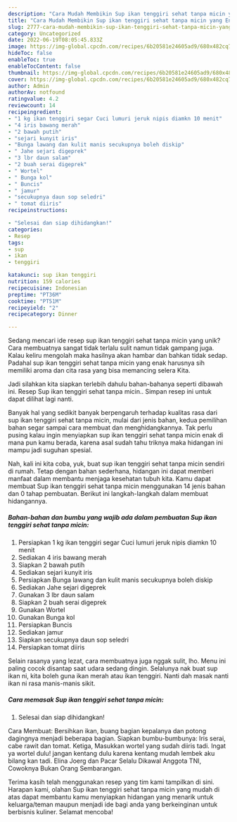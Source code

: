 ```yaml
---
description: "Cara Mudah Membikin Sup ikan tenggiri sehat tanpa micin yang Enak"
title: "Cara Mudah Membikin Sup ikan tenggiri sehat tanpa micin yang Enak"
slug: 2777-cara-mudah-membikin-sup-ikan-tenggiri-sehat-tanpa-micin-yang-enak
category: Uncategorized
date: 2022-06-19T08:05:45.833Z
image: https://img-global.cpcdn.com/recipes/6b20581e24605ad9/680x482cq70/sup-ikan-tenggiri-sehat-tanpa-micin-foto-resep-utama.jpg
hideToc: false
enableToc: true
enableTocContent: false
thumbnail: https://img-global.cpcdn.com/recipes/6b20581e24605ad9/680x482cq70/sup-ikan-tenggiri-sehat-tanpa-micin-foto-resep-utama.jpg
cover: https://img-global.cpcdn.com/recipes/6b20581e24605ad9/680x482cq70/sup-ikan-tenggiri-sehat-tanpa-micin-foto-resep-utama.jpg
author: Admin
authorAv: notfound
ratingvalue: 4.2
reviewcount: 14
recipeingredient:
- "1 kg ikan tenggiri segar Cuci lumuri jeruk nipis diamkn 10 menit"
- "4 iris bawang merah"
- "2 bawah putih"
- "sejari kunyit iris"
- "Bunga lawang dan kulit manis secukupnya boleh diskip"
- " Jahe sejari digeprek"
- "3 lbr daun salam"
- "2 buah serai digeprek"
- " Wortel"
- " Bunga kol"
- " Buncis"
- " jamur"
- "secukupnya daun sop seledri"
- " tomat diiris"
recipeinstructions:

- "Selesai dan siap dihidangkan!"
categories:
- Resep
tags:
- sup
- ikan
- tenggiri

katakunci: sup ikan tenggiri 
nutrition: 159 calories
recipecuisine: Indonesian
preptime: "PT36M"
cooktime: "PT51M"
recipeyield: "2"
recipecategory: Dinner

---
```





Sedang mencari ide resep sup ikan tenggiri sehat tanpa micin yang unik? Cara membuatnya sangat tidak terlalu sulit namun tidak gampang juga. Kalau keliru mengolah maka hasilnya akan hambar dan bahkan tidak sedap. Padahal sup ikan tenggiri sehat tanpa micin yang enak harusnya sih memiliki aroma dan cita rasa yang bisa memancing selera Kita.





Jadi silahkan kita siapkan terlebih dahulu bahan-bahanya seperti dibawah ini. Resep Sup ikan tenggiri sehat tanpa micin.. Simpan resep ini untuk dapat dilihat lagi nanti.

Banyak hal yang sedikit banyak berpengaruh terhadap kualitas rasa dari sup ikan tenggiri sehat tanpa micin, mulai dari jenis bahan, kedua pemilihan bahan segar sampai cara membuat dan menghidangkannya. Tak perlu pusing kalau ingin menyiapkan sup ikan tenggiri sehat tanpa micin enak di mana pun kamu berada, karena asal sudah tahu triknya maka hidangan ini mampu jadi suguhan spesial.






Nah, kali ini kita coba, yuk, buat sup ikan tenggiri sehat tanpa micin sendiri di rumah. Tetap dengan bahan sederhana, hidangan ini dapat memberi manfaat dalam membantu menjaga kesehatan tubuh kita. Kamu dapat membuat Sup ikan tenggiri sehat tanpa micin menggunakan 14 jenis bahan dan 0 tahap pembuatan. Berikut ini langkah-langkah dalam membuat hidangannya.

<!--inarticleads1-->

##### Bahan-bahan dan bumbu yang wajib ada dalam pembuatan Sup ikan tenggiri sehat tanpa micin:

1. Persiapkan 1 kg ikan tenggiri segar Cuci lumuri jeruk nipis diamkn 10 menit
1. Sediakan 4 iris bawang merah
1. Siapkan 2 bawah putih
1. Sediakan sejari kunyit iris
1. Persiapkan Bunga lawang dan kulit manis secukupnya boleh diskip
1. Sediakan  Jahe sejari digeprek
1. Gunakan 3 lbr daun salam
1. Siapkan 2 buah serai digeprek
1. Gunakan  Wortel
1. Gunakan  Bunga kol
1. Persiapkan  Buncis
1. Sediakan  jamur
1. Siapkan secukupnya daun sop seledri
1. Persiapkan  tomat diiris


Selain rasanya yang lezat, cara membuatnya juga nggak sulit, lho. Menu ini paling cocok disantap saat udara sedang dingin. Selalunya nak buat sup ikan ni, kita boleh guna ikan merah atau ikan tenggiri. Nanti dah masak nanti ikan ni rasa manis-manis sikit. 

<!--inarticleads2-->

##### Cara memasak Sup ikan tenggiri sehat tanpa micin:


1. Selesai dan siap dihidangkan!

Cara Membuat: Bersihkan ikan, buang bagian kepalanya dan potong dagingnya menjadi beberapa bagian. Siapkan bumbu-bumbunya: Iris serai, cabe rawit dan tomat. Ketiga, Masukkan wortel yang sudah diiris tadi. Ingat ya wortel dulu! jangan kentang dulu karena kentang mudah lembek aku bilang kan tadi. Elina Joerg dan Pacar Selalu Dikawal Anggota TNI, Cowoknya Bukan Orang Sembarangan. 

Terima kasih telah menggunakan resep yang tim kami tampilkan di sini. Harapan kami, olahan Sup ikan tenggiri sehat tanpa micin yang mudah di atas dapat membantu kamu menyiapkan hidangan yang menarik untuk keluarga/teman maupun menjadi ide bagi anda yang berkeinginan untuk berbisnis kuliner. Selamat mencoba!
